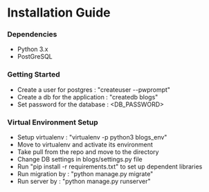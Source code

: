 # Installation Guide #

### Dependencies ###

* Python 3.x
* PostGreSQL

### Getting Started ###

* Create a user for postgres : "createuser <username> --pwprompt"
* Create a db for the application : "createdb blogs"
* Set password for the database : <DB_PASSWORD>


### Virtual Environment Setup ###

* Setup virtualenv : "virtualenv -p python3 blogs_env"
* Move to virtualenv and activate its environment
* Take pull from the repo and move to the directory
* Change DB settings in blogs/settings.py file
* Run "pip install -r requirements.txt" to set up dependent libraries
* Run migration by : "python manage.py migrate"
* Run server by : "python manage.py runserver"